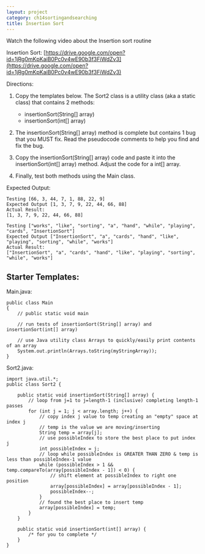 ```yaml
---
layout: project
category: ch14sortingandsearching
title: Insertion Sort
---
```


Watch the following video about the Insertion sort routine

Insertion Sort: [https://drive.google.com/open?id=1jRg0mKpKaiB0Pc0v4wE90b3f3FiWdZv3](https://drive.google.com/open?id=1jRg0mKpKaiB0Pc0v4wE90b3f3FiWdZv3)

Directions:

1. Copy the templates below. The Sort2 class is a utility class (aka a static class) that contains 2 methods:
   - insertionSort(String[] array)
   - insertionSort(int[] array)

2. The insertionSort(String[] array) method is complete but contains 1 bug that you MUST fix. Read the pseudocode comments to help you find and fix the bug.
3. Copy the insertionSort(String[] array) code and paste it into the insertionSort(int[] array) method. Adjust the code for a int[] array.
4. Finally, test both methods using the Main class.

Expected Output:
```
Testing [66, 3, 44, 7, 1, 88, 22, 9]
Expected Output [1, 3, 7, 9, 22, 44, 66, 88]
Actual Result:
[1, 3, 7, 9, 22, 44, 66, 88]

Testing ["works", "like", "sorting", "a", "hand", "while", "playing", "cards", "InsertionSort"]
Expected Output ["InsertionSort", "a", "cards", "hand", "like", "playing", "sorting", "while", "works"]
Actual Result:
["InsertionSort", "a", "cards", "hand", "like", "playing", "sorting", "while", "works"]
```

## Starter Templates:

Main.java:
```
public class Main
{
    // public static void main

    // run tests of insertionSort(String[] array) and insertionSort(int[] array)

    // use Java utility class Arrays to quickly/easily print contents of an array
    System.out.println(Arrays.toString(myStringArray));
}
```

Sort2.java:
```
import java.util.*;
public class Sort2 {

    public static void insertionSort(String[] array) {
        // loop from j=1 to j=length-1 (inclusive) completing length-1 passes
        for (int j = 1; j < array.length; j++) {
            // copy index j value to temp creating an "empty" space at index j
            // temp is the value we are moving/inserting
            String temp = array[j];
            // use possibleIndex to store the best place to put index j
            int possibleIndex = j;
            // loop while possibleIndex is GREATER THAN ZERO & temp is less than possibleIndex-1 value
            while (possibleIndex > 1 && temp.compareTo(array[possibleIndex - 1]) < 0) {
                // shift element at possibleIndex to right one position
                array[possibleIndex] = array[possibleIndex - 1];
                possibleIndex--;
            }
            // found the best place to insert temp
            array[possibleIndex] = temp;
        }
    }

    public static void insertionSort(int[] array) {
        /* for you to complete */
    }
}
```
